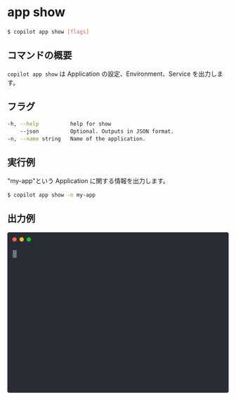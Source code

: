 # app show
```bash
$ copilot app show [flags]
```

## コマンドの概要

`copilot app show` は Application の設定、Environment、Service を出力します。

## フラグ

```bash
-h, --help          help for show
    --json          Optional. Outputs in JSON format.
-n, --name string   Name of the application.
```

## 実行例
"my-app"という Application に関する情報を出力します。
```bash
$ copilot app show -n my-app
```

## 出力例

![Running copilot app show](https://raw.githubusercontent.com/kohidave/copilot-demos/master/app-show.svg?sanitize=true)